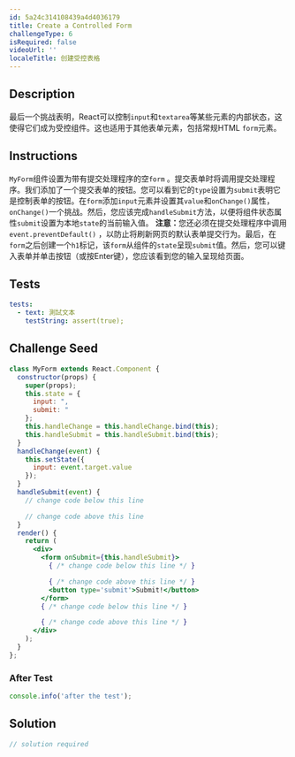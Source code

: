 ```yaml
---
id: 5a24c314108439a4d4036179
title: Create a Controlled Form
challengeType: 6
isRequired: false
videoUrl: ''
localeTitle: 创建受控表格
---
```


## Description
<section id="description">最后一个挑战表明，React可以控制<code>input</code>和<code>textarea</code>等某些元素的内部状态，这使得它们成为受控组件。这也适用于其他表单元素，包括常规HTML <code>form</code>元素。 </section>

## Instructions
<section id="instructions"> <code>MyForm</code>组件设置为带有提交处理程序的空<code>form</code> 。提交表单时将调用提交处理程序。我们添加了一个提交表单的按钮。您可以看到它的<code>type</code>设置为<code>submit</code>表明它是控制表单的按钮。在<code>form</code>添加<code>input</code>元素并设置其<code>value</code>和<code>onChange()</code>属性， <code>onChange()</code>一个挑战。然后，您应该完成<code>handleSubmit</code>方法，以便将组件状态属性<code>submit</code>设置为本地<code>state</code>的当前输入值。 <strong>注意：</strong>您还必须在提交处理程序中调用<code>event.preventDefault()</code> ，以防止将刷新网页的默认表单提交行为。最后，在<code>form</code>之后创建一个<code>h1</code>标记，该<code>form</code>从组件的<code>state</code>呈现<code>submit</code>值。然后，您可以键入表单并单击按钮（或按Enter键），您应该看到您的输入呈现给页面。 </section>

## Tests
<section id='tests'>

```yml
tests:
  - text: 測試文本
    testString: assert(true);

```

</section>

## Challenge Seed
<section id='challengeSeed'>

<div id='jsx-seed'>

```jsx
class MyForm extends React.Component {
  constructor(props) {
    super(props);
    this.state = {
      input: ",
      submit: "
    };
    this.handleChange = this.handleChange.bind(this);
    this.handleSubmit = this.handleSubmit.bind(this);
  }
  handleChange(event) {
    this.setState({
      input: event.target.value
    });
  }
  handleSubmit(event) {
    // change code below this line

    // change code above this line
  }
  render() {
    return (
      <div>
        <form onSubmit={this.handleSubmit}>
          { /* change code below this line */ }

          { /* change code above this line */ }
          <button type='submit'>Submit!</button>
        </form>
        { /* change code below this line */ }

        { /* change code above this line */ }
      </div>
    );
  }
};

```

</div>


### After Test
<div id='jsx-teardown'>

```js
console.info('after the test');
```

</div>

</section>

## Solution
<section id='solution'>

```js
// solution required
```
</section>
